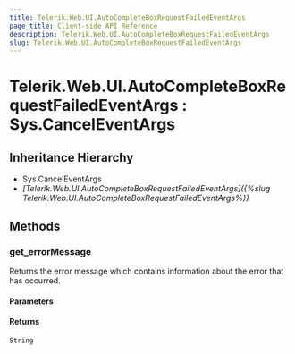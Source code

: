 ```yaml
---
title: Telerik.Web.UI.AutoCompleteBoxRequestFailedEventArgs
page_title: Client-side API Reference
description: Telerik.Web.UI.AutoCompleteBoxRequestFailedEventArgs
slug: Telerik.Web.UI.AutoCompleteBoxRequestFailedEventArgs
---
```


# Telerik.Web.UI.AutoCompleteBoxRequestFailedEventArgs : Sys.CancelEventArgs

## Inheritance Hierarchy

* Sys.CancelEventArgs
* *[Telerik.Web.UI.AutoCompleteBoxRequestFailedEventArgs]({%slug Telerik.Web.UI.AutoCompleteBoxRequestFailedEventArgs%})*


## Methods

### get_errorMessage

Returns the error message which contains information about the error that has occurred.

#### Parameters

#### Returns

`String`

